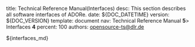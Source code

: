 title:      Technical Reference Manual(Interfaces)
desc:       This section describes all software interfaces of ADORe.
date:       ${DOC_DATETIME}
version:    ${DOC_VERSION}
template:   document
nav:        Technical Reference Manual __5__> Interfaces __4__
percent:    100
authors:    opensource-ts@dlr.de
           
<!--
********************************************************************************
* Copyright (C) 2017-2020 German Aerospace Center (DLR). 
* Eclipse ADORe, Automated Driving Open Research https://eclipse.org/adore
*
* This program and the accompanying materials are made available under the 
* terms of the Eclipse Public License 2.0 which is available at
* http://www.eclipse.org/legal/epl-2.0.
*
* SPDX-License-Identifier: EPL-2.0 
*
* Contributors: 
*   Daniel Heß 
********************************************************************************
-->
${interfaces_md}
